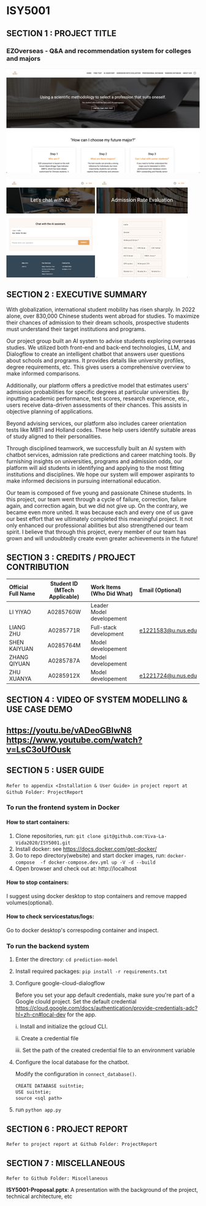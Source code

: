 # ISY5001
## SECTION 1 : PROJECT TITLE

### EZOverseas - Q&A and recommendation system for colleges and majors

![Home](./SystemCode/website/static-img/web-home.png)

<img src="./SystemCode/website/static-img/chat.png" alt="chatbot" style="zoom:25%;" />

<img src="./SystemCode/website/static-img/evaluation.png" alt="evaluation" style="zoom:25%;" />



## SECTION 2 : EXECUTIVE SUMMARY

With globalization, international student mobility has risen sharply. In 2022 alone, over 830,000 Chinese students went abroad for studies. To maximize their chances of admission to their dream schools, prospective students must understand their target institutions and programs.

Our project group built an AI system to advise students exploring overseas studies. We utilized both front-end and back-end technologies, LLM, and Dialogflow to create an intelligent chatbot that answers user questions about schools and programs. It provides details like university profiles, degree requirements, etc. This gives users a comprehensive overview to make informed comparisons.

Additionally, our platform offers a predictive model that estimates users' admission probabilities for specific degrees at particular universities. By inputting academic performance, test scores, research experience, etc., users receive data-driven assessments of their chances. This assists in objective planning of applications.

Beyond advising services, our platform also includes career orientation tests like MBTI and Holland codes. These help users identify suitable areas of study aligned to their personalities.

Through disciplined teamwork, we successfully built an AI system with chatbot services, admission rate predictions and career matching tools. By furnishing insights on universities, programs and admission odds, our platform will aid students in identifying and applying to the most fitting institutions and disciplines. We hope our system will empower aspirants to make informed decisions in pursuing international education.

Our team is composed of five young and passionate Chinese students. In this project, our team went through a cycle of failure, correction, failure again, and correction again, but we did not give up. On the contrary, we became even more united. It was because each and every one of us gave our best effort that we ultimately completed this meaningful project. It not only enhanced our professional abilities but also strengthened our team spirit. I believe that through this project, every member of our team has grown and will undoubtedly create even greater achievements in the future!



## SECTION 3 : CREDITS / PROJECT CONTRIBUTION

| Official Full Name | Student ID (MTech Applicable) | Work Items (Who Did What)      | Email (Optional)   |
| :----------------- | :---------------------------: | :----------------------------- | :----------------- |
| LI YIYAO           |           A0285760W           | Leader<br />Model developement |                    |
| LIANG ZHU          |           A0285771R           | Full-stack development         | e1221583@u.nus.edu |
| SHEN KAIYUAN       |           A0285764M           | Model developement             |                    |
| ZHANG QIYUAN       |           A0285787A           | Model developement             |                    |
| ZHU XUANYA         |           A0285912X           | Model developement             | e1221724@u.nus.edu |



## SECTION 4 : VIDEO OF SYSTEM MODELLING & USE CASE DEMO

https://youtu.be/vADeoGBIwN8
https://www.youtube.com/watch?v=LsC3oUfOusk
---

## SECTION 5 : USER GUIDE

`Refer to appendix <Installation & User Guide> in project report at Github Folder: ProjectReport`

### To run the frontend system in Docker

#### How to start containers:

1. Clone repositories, run: `git clone git@github.com:Viva-La-Vida2020/ISY5001.git`
2. Install docker: see https://docs.docker.com/get-docker/
3. Go to repo directory(website) and start docker images, run: `docker-compose  -f docker-compose.dev.yml up -V -d --build`
4. Open browser and check out at: http://localhost

#### How to stop containers:

I suggest using docker desktop to stop containers and remove mapped volumes(optional).

#### How to check servicestatus/logs:

Go to docker desktop's correspoding container and inspect.



### To run the backend system

1. Enter the directory: `cd prediction-model`

2. Install required packages: `pip install -r requirements.txt`

3. Configure google-cloud-dialogflow

   Before you set your app default credentials, make sure you're part of a Google clould project. Set the default credential https://cloud.google.com/docs/authentication/provide-credentials-adc?hl=zh-cn#local-dev for the app.

   i.   Install and initialize the gcloud CLI.

   ii.  Create a credential file

   iii. Set the path of the created credential file to an environment variable

4. Configure the local database for the chatbot.

   Modify the configuration in `connect_database()`.

   ```shell
   CREATE DATABASE suitntie;
   USE suitntie;
   source <sql path>
   ```

5. run `python app.py`



## SECTION 6 : PROJECT REPORT

`Refer to project report at Github Folder: ProjectReport`


## SECTION 7 : MISCELLANEOUS

`Refer to Github Folder: Miscellaneous`

**ISY5001-Proposal.pptx**:  A presentation with the background of the project, technical architecture, etc

